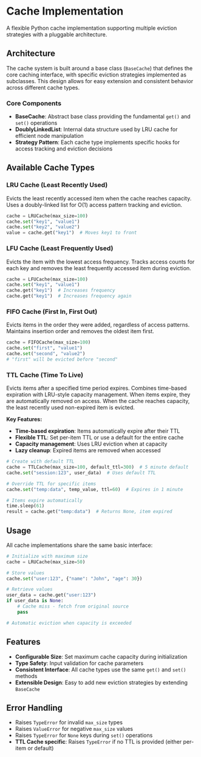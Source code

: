 # Cache Implementation

A flexible Python cache implementation supporting multiple eviction strategies with a pluggable architecture.

## Architecture

The cache system is built around a base class (`BaseCache`) that defines the core caching interface, with specific eviction strategies implemented as subclasses. This design allows for easy extension and consistent behavior across different cache types.

### Core Components

- **BaseCache**: Abstract base class providing the fundamental `get()` and `set()` operations
- **DoublyLinkedList**: Internal data structure used by LRU cache for efficient node manipulation
- **Strategy Pattern**: Each cache type implements specific hooks for access tracking and eviction decisions

## Available Cache Types

### LRU Cache (Least Recently Used)
Evicts the least recently accessed item when the cache reaches capacity. Uses a doubly-linked list for O(1) access pattern tracking and eviction.

```python
cache = LRUCache(max_size=100)
cache.set("key1", "value1")
cache.set("key2", "value2")
value = cache.get("key1")  # Moves key1 to front
```

### LFU Cache (Least Frequently Used)
Evicts the item with the lowest access frequency. Tracks access counts for each key and removes the least frequently accessed item during eviction.

```python
cache = LFUCache(max_size=100)
cache.set("key1", "value1")
cache.get("key1")  # Increases frequency
cache.get("key1")  # Increases frequency again
```

### FIFO Cache (First In, First Out)
Evicts items in the order they were added, regardless of access patterns. Maintains insertion order and removes the oldest item first.

```python
cache = FIFOCache(max_size=100)
cache.set("first", "value1")
cache.set("second", "value2")
# "first" will be evicted before "second"
```

### TTL Cache (Time To Live)
Evicts items after a specified time period expires. Combines time-based expiration with LRU-style capacity management. When items expire, they are automatically removed on access. When the cache reaches capacity, the least recently used non-expired item is evicted.

**Key Features:**
- **Time-based expiration**: Items automatically expire after their TTL
- **Flexible TTL**: Set per-item TTL or use a default for the entire cache
- **Capacity management**: Uses LRU eviction when at capacity
- **Lazy cleanup**: Expired items are removed when accessed

```python
# Create with default TTL
cache = TTLCache(max_size=100, default_ttl=300)  # 5 minute default
cache.set("session:123", user_data)  # Uses default TTL

# Override TTL for specific items
cache.set("temp:data", temp_value, ttl=60)  # Expires in 1 minute

# Items expire automatically
time.sleep(61)
result = cache.get("temp:data")  # Returns None, item expired
```

## Usage

All cache implementations share the same basic interface:

```python
# Initialize with maximum size
cache = LRUCache(max_size=50)

# Store values
cache.set("user:123", {"name": "John", "age": 30})

# Retrieve values
user_data = cache.get("user:123")
if user_data is None:
    # Cache miss - fetch from original source
    pass

# Automatic eviction when capacity is exceeded
```

## Features

- **Configurable Size**: Set maximum cache capacity during initialization
- **Type Safety**: Input validation for cache parameters
- **Consistent Interface**: All cache types use the same `get()` and `set()` methods
- **Extensible Design**: Easy to add new eviction strategies by extending `BaseCache`

## Error Handling

- Raises `TypeError` for invalid `max_size` types
- Raises `ValueError` for negative `max_size` values
- Raises `TypeError` for `None` keys during `set()` operations
- **TTL Cache specific**: Raises `TypeError` if no TTL is provided (either per-item or default)
